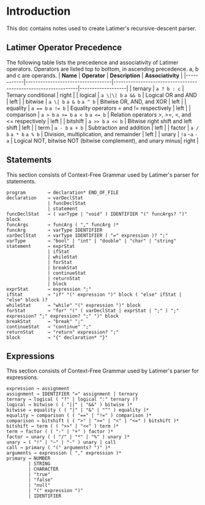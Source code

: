 # Introduction
This doc contains notes used to create Latimer's recursive-descent parser.

## Latimer Operator Precedence
The following table lists the precedence and associativity of Latimer operators. Operators are listed top to bottom, in ascending precedence. a, b and c are operands.
| **Name**   | **Operator**                      | **Description**                                               | **Associativity** |
|------------|-----------------------------------|---------------------------------------------------------------|-------------------|
| ternary    | `a ? b : c`                       | Ternary conditional                                           | right             |
| logical    | `a \|\| b` `a && b`               | Logical OR and AND                                            | left              |
| bitwise    | `a \| b` `a & b` `a ^ b`          | Bitwise OR, AND, and XOR                                      | left              |
| equality   | `a == b` `a != b`                 | Equality operators = and != respectively                      | left              |
| comparison | `a > b` `a >= b` `a < b` `a <= b` | Relation operators >, >=, <, and <= respectively              | left              |
| bitshift   | `a >> b` `a << b`                 | Bitwise right shift and left shift                            | left              |
| term       | `a - b` `a + b`                   | Subtraction and addition                                      | left              |
| factor     | `a / b` `a * b` `a % b`           | Division, multiplication, and remainder                       | left              |
| unary      | `!a` `~a` `-a`                    | Logical NOT, bitwise NOT (bitwise complement), and unary minus| right             |

## Statements
This section consists of Context-Free Grammar used by Latimer's parser for statements.
```
program        → declaration* END_OF_FILE
declaration    → varDeclStat
               | funcDeclStat
               | statement
funcDeclStat   → ( varType | "void" ) IDENTIFIER "(" funcArgs? ")" block
funcArgs       → funcArg ( "," funcArg )*
funcArg        → varType IDENTIFIER
varDeclStat    → varType IDENTIFIER ( "=" expression )? ";"
varType        → "bool" | "int" | "double" | "char" | "string"
statement      → exprStat
               | ifStat
               | whileStat
               | forStat
               | breakStat
               | continueStat
               | returnStat
               | block
exprStat       → expression ";"
ifStat         → "if" "(" expression ")" block ( "else" ifStat | "else" block )?
whileStat      → "while" "(" expression ")" block
forStat        → "for" "(" ( varDeclStat | exprStat | ";" ) ";" expression? ";" expression? ";" ")" block
breakStat      → "break" ";"
continueStat   → "continue" ";"
returnStat     → "return" expression? ";"
block          → "{" declaration* "}"
```

## Expressions
This section consists of Context-Free Grammar used by Latimer's parser for expressions.

```
expression → assignment
assignment → IDENTIFIER "=" assignment | ternary
ternary → logical ( "?" | logical ":" ternary )?
logical → bitwise ( ( "||" | "&&" ) bitwise )*
bitwise → equality ( ( "|" | "&" | "^" ) equality )*
equality → comparison ( ( "==" | "!=" ) comparison )*
comparison → bitshift ( ( ">" | ">=" | "<" | "<=" ) bitshift )*
bitshift → term ( ( ">>" | "<<" ) term )*
term → factor ( ( "-" | "+" ) factor )*
factor → unary ( ( "/" | "*" | "%" ) unary )*
unary → ( "!" | "~" | "-" ) unary | call
call → primary ( "(" arguments? ")" )*
arguments → expression ( "," expression )*
primary → NUMBER
        | STRING
        | CHARACTER
        | "true"
        | "false"
        | "null"
        | "(" expression ")"
        | IDENTIFIER
```

